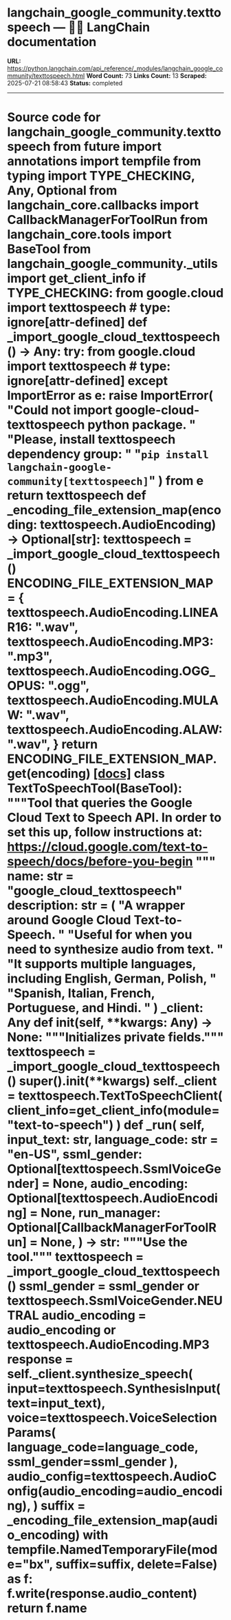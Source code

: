 # langchain_google_community.texttospeech — 🦜🔗 LangChain  documentation

**URL:** https://python.langchain.com/api_reference/_modules/langchain_google_community/texttospeech.html
**Word Count:** 73
**Links Count:** 13
**Scraped:** 2025-07-21 08:58:43
**Status:** completed

---

# Source code for langchain\_google\_community.texttospeech               from __future__ import annotations          import tempfile     from typing import TYPE_CHECKING, Any, Optional          from langchain_core.callbacks import CallbackManagerForToolRun     from langchain_core.tools import BaseTool          from langchain_google_community._utils import get_client_info          if TYPE_CHECKING:         from google.cloud import texttospeech  # type: ignore[attr-defined]               def _import_google_cloud_texttospeech() -> Any:         try:             from google.cloud import texttospeech  # type: ignore[attr-defined]         except ImportError as e:             raise ImportError(                 "Could not import google-cloud-texttospeech python package. "                 "Please, install texttospeech dependency group: "                 "`pip install langchain-google-community[texttospeech]`"             ) from e         return texttospeech               def _encoding_file_extension_map(encoding: texttospeech.AudioEncoding) -> Optional[str]:         texttospeech = _import_google_cloud_texttospeech()              ENCODING_FILE_EXTENSION_MAP = {             texttospeech.AudioEncoding.LINEAR16: ".wav",             texttospeech.AudioEncoding.MP3: ".mp3",             texttospeech.AudioEncoding.OGG_OPUS: ".ogg",             texttospeech.AudioEncoding.MULAW: ".wav",             texttospeech.AudioEncoding.ALAW: ".wav",         }         return ENCODING_FILE_EXTENSION_MAP.get(encoding)                              [[docs]](https://python.langchain.com/api_reference/google_community/texttospeech/langchain_google_community.texttospeech.TextToSpeechTool.html#langchain_google_community.texttospeech.TextToSpeechTool)     class TextToSpeechTool(BaseTool):         """Tool that queries the Google Cloud Text to Speech API.              In order to set this up, follow instructions at:         https://cloud.google.com/text-to-speech/docs/before-you-begin         """              name: str = "google_cloud_texttospeech"         description: str = (             "A wrapper around Google Cloud Text-to-Speech. "             "Useful for when you need to synthesize audio from text. "             "It supports multiple languages, including English, German, Polish, "             "Spanish, Italian, French, Portuguese, and Hindi. "         )              _client: Any              def __init__(self, **kwargs: Any) -> None:             """Initializes private fields."""             texttospeech = _import_google_cloud_texttospeech()                  super().__init__(**kwargs)                  self._client = texttospeech.TextToSpeechClient(                 client_info=get_client_info(module="text-to-speech")             )              def _run(             self,             input_text: str,             language_code: str = "en-US",             ssml_gender: Optional[texttospeech.SsmlVoiceGender] = None,             audio_encoding: Optional[texttospeech.AudioEncoding] = None,             run_manager: Optional[CallbackManagerForToolRun] = None,         ) -> str:             """Use the tool."""             texttospeech = _import_google_cloud_texttospeech()             ssml_gender = ssml_gender or texttospeech.SsmlVoiceGender.NEUTRAL             audio_encoding = audio_encoding or texttospeech.AudioEncoding.MP3                  response = self._client.synthesize_speech(                 input=texttospeech.SynthesisInput(text=input_text),                 voice=texttospeech.VoiceSelectionParams(                     language_code=language_code, ssml_gender=ssml_gender                 ),                 audio_config=texttospeech.AudioConfig(audio_encoding=audio_encoding),             )                  suffix = _encoding_file_extension_map(audio_encoding)                  with tempfile.NamedTemporaryFile(mode="bx", suffix=suffix, delete=False) as f:                 f.write(response.audio_content)             return f.name